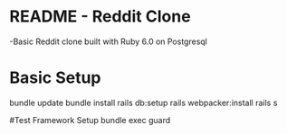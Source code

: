 # README - Reddit Clone

-Basic Reddit clone built with Ruby 6.0 on Postgresql

# Basic Setup
 bundle update
 bundle install
 rails db:setup
 rails webpacker:install
 rails s

#Test Framework Setup
 bundle exec guard

